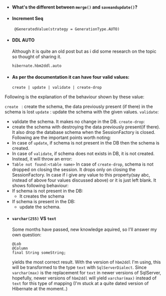  
+ #### What's the different between `merge()` and `saveandupdate()`?
+ #### Increment Seq
  ``` @GeneratedValue(strategy = GenerationType.AUTO)```
+ #### DDL AUTO
  Although it is quite an old post but as i did some research on the topic so thought of sharing it.
  ```
  hibernate.hbm2ddl.auto
  ```
+ #### As per the documentation it can have four valid values:

  ```create | update | validate | create-drop```

Following is the explanation of the behaviour shown by these value:

`create ` :  create the schema, the data previously present (if there) in the schema is lost
`update` : update the schema with the given values.
`validate`: 
- validate the schema. It makes no change in the DB.
`create-drop`:
- create the schema with destroying the data previously present(if there). It also drop the database schema when the SessionFactory is closed.
Following are the important points worth noting:
- In case of `update`, if schema is not present in the DB then the schema is created.
- In case of `validate`, if schema does not exists in DB, it is not created. Instead, it will throw an error:
- `Table not found:<table name>`
In case of ```create-drop```, schema is not dropped on closing the session. It drops only on closing the SessionFactory.
In case if i give any value to this property(say abc, instead of above four values discussed above) or it is just left blank. It shows following behaviour:
- If schema is not present in the DB:
  - It creates the schema
- If schema is present in the DB:
  - update the schema.
  
+ #### `varchar(255)`  VS `text`
  Some months have passed, new knowledge aquired, so I'll answer my own question:

  ```
  @Lob
  @Column
  final String someString;
  ```
  yields the most correct result. With the version of `hbm2ddl` I'm using, this will be transformed to the type `text` with `SqlServerDialect`. Since `varchar(max)` is the replacement for `text` in newer versions of SqlServer, hopefully, newer versions of `hbm2ddl` will yield `varchar(max)` instead of `text` for this type of mapping (I'm stuck at a quite dated version of Hibernate at the moment..)